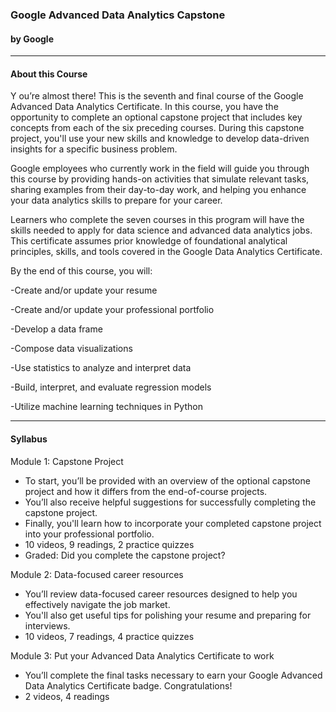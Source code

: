 ### Google Advanced Data Analytics Capstone
#### by Google

----------

#### About this Course
Y
ou’re almost there! This is the seventh and final course of the Google Advanced Data Analytics Certificate. In this course, you have the opportunity to complete an optional capstone project that includes key concepts from each of the six preceding courses. During this capstone project, you'll use your new skills and knowledge to develop data-driven insights for a specific business problem.

Google employees who currently work in the field will guide you through this course by providing hands-on activities that simulate relevant tasks, sharing examples from their day-to-day work, and helping you enhance your data analytics skills to prepare for your career. 

Learners who complete the seven courses in this program will have the skills needed to apply for data science and advanced data analytics jobs. This certificate assumes prior knowledge of foundational analytical principles, skills, and tools covered in the Google Data Analytics Certificate. 

By the end of this course, you will:

-Create and/or update your resume 

-Create and/or update your professional portfolio 

-Develop a data frame

-Compose data visualizations

-Use statistics to analyze and interpret data  

-Build, interpret, and evaluate regression models 

-Utilize machine learning techniques in Python

--------

#### Syllabus

Module 1: Capstone Project
- To start, you’ll be provided with an overview of the optional capstone project and how it differs from the end-of-course projects. 
- You’ll also receive helpful suggestions for successfully completing the capstone project. 
- Finally, you'll learn how to incorporate your completed capstone project into your professional portfolio.
- 10 videos, 9 readings, 2 practice quizzes
- Graded: Did you complete the capstone project?

Module 2: Data-focused career resources
- You’ll review data-focused career resources designed to help you effectively navigate the job market. 
- You'll also get useful tips for polishing your resume and preparing for interviews.
- 10 videos, 7 readings, 4 practice quizzes

Module 3: Put your Advanced Data Analytics Certificate to work
- You’ll complete the final tasks necessary to earn your Google Advanced Data Analytics Certificate badge. Congratulations!
- 2 videos, 4 readings
